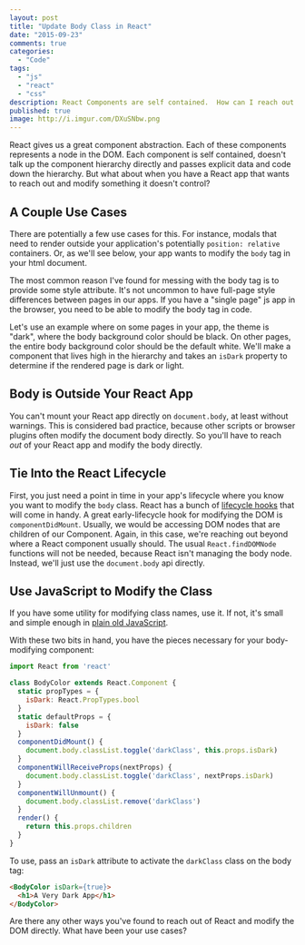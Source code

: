 ```yaml
---
layout: post
title: "Update Body Class in React"
date: "2015-09-23"
comments: true
categories:
  - "Code"
tags:
  - "js"
  - "react"
  - "css"
description: React Components are self contained.  How can I reach out and modify the body tag from a React app.
published: true
image: http://i.imgur.com/DXuSNbw.png
---
```


React gives us a great component abstraction.  Each of these components represents a node in the DOM.  Each component is self contained, doesn't talk up the component hierarchy directly and passes explicit data and code down the hierarchy.  But what about when you have a React app that wants to reach out and modify something it doesn't control?

<!--more-->

## A Couple Use Cases

There are potentially a few use cases for this.  For instance, modals that need to render outside your application's potentially `position: relative` containers.  Or, as we'll see below, your app wants to modify the `body` tag in your html document.

The most common reason I've found for messing with the body tag is to provide some style attribute.  It's not uncommon to have full-page style differences between pages in our apps.  If you have a "single page" js app in the browser, you need to be able to modify the body tag in code.

Let's use an example where on some pages in your app, the theme is "dark", where the body background color should be black.  On other pages, the entire body background color should be the default white.  We'll make a component that lives high in the hierarchy and takes an `isDark` property to determine if the rendered page is dark or light.

## Body is Outside Your React App

You can't mount your React app directly on `document.body`, at least without warnings.  This is considered bad practice, because other scripts or browser plugins often modify the document body directly.  So you'll have to reach *out* of your React app and modify the body directly.

## Tie Into the React Lifecycle

First, you just need a point in time in your app's lifecycle where you know you want to modify the `body` class.  React has a bunch of [lifecycle hooks](https://facebook.github.io/react/docs/component-specs.html) that will come in handy.  A great early-lifecycle hook for modifying the DOM is `componentDidMount`.  Usually, we would be accessing DOM nodes that are children of our Component.  Again, in this case, we're reaching out beyond where a React component usually should.  The usual `React.findDOMNode` functions will not be needed, because React isn't managing the body node.  Instead, we'll just use the `document.body` api directly.

## Use JavaScript to Modify the Class

If you have some utility for modifying class names, use it.  If not, it's small and simple enough in [plain old JavaScript](http://jaketrent.com/post/addremove-classes-raw-javascript/).

With these two bits in hand, you have the pieces necessary for your body-modifying component:

```js
import React from 'react'

class BodyColor extends React.Component {
  static propTypes = {
    isDark: React.PropTypes.bool
  }
  static defaultProps = {
    isDark: false
  }
  componentDidMount() {
    document.body.classList.toggle('darkClass', this.props.isDark)
  }
  componentWillReceiveProps(nextProps) {
    document.body.classList.toggle('darkClass', nextProps.isDark)
  }
  componentWillUnmount() {
    document.body.classList.remove('darkClass')
  }
  render() {
    return this.props.children
  }
}
```

To use, pass an `isDark` attribute to activate the `darkClass` class on the body tag:

```html
<BodyColor isDark={true}>
  <h1>A Very Dark App</h1>
</BodyColor>
```

Are there any other ways you've found to reach out of React and modify the DOM directly.  What have been your use cases?

